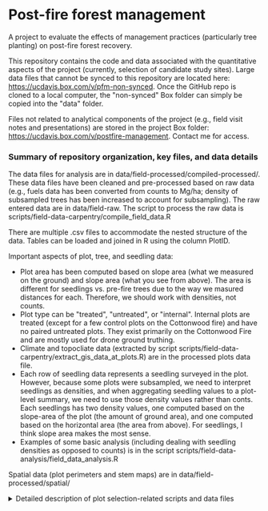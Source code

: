 # Post-fire forest management
A project to evaluate the effects of management practices (particularly tree planting) on post-fire forest recovery.

This repository contains the code and data associated with the quantitative aspects of the project (currently, selection of candidate study sites). Large data files that cannot be synced to this repository are located here: https://ucdavis.box.com/v/pfm-non-synced. Once the GitHub repo is cloned to a local computer, the "non-synced" Box folder can simply be copied into the "data" folder.

Files not related to analytical components of the project (e.g., field visit notes and presentations) are stored in the project Box folder: https://ucdavis.box.com/v/postfire-management. Contact me for access.

### Summary of repository organization, key files, and data details

The data files for analysis are in data/field-processed/compiled-processed/. These data files have been cleaned and pre-processed based on raw data (e.g., fuels data has been converted from counts to Mg/ha; density of subsampled trees has been increased to account for subsampling). The raw entered data are in data/field-raw. The script to process the raw data is scripts/field-data-carpentry/compile_field_data.R

There are multiple .csv files to accommodate the nested structure of the data. Tables can be loaded and joined in R using the column PlotID.

Important aspects of plot, tree, and seedling data:
* Plot area has been computed based on slope area (what we measured on the ground) and slope area (what you see from above). The area is different for seedlings vs. pre-fire trees due to the way we masured distances for each. Therefore, we should work with densities, not counts.
* Plot type can be "treated", "untreated", or "internal". Internal plots are treated (except for a few control plots on the Cottonwood fire) and have no paired untreated plots. They exist primarily on the Cottonwood Fire and are mostly used for drone ground truthing.
* Climate and topocliate data (extracted by script scripts/field-data-carpentry/extract_gis_data_at_plots.R) are in the processed plots data file.
* Each row of seedling data represents a seedling surveyed in the plot. However, because some plots were subsampled, we need to interpret seedlings as densities, and when aggregating seedling values to a plot-level summary, we need to use those density values rather than conts. Each seedlings has two density values, one computed based on the slope-area of the plot (the amount of ground area), and one computed based on the horizontal area (the area from above). For seedlings, I think slope area makes the most sense.
* Examples of some basic analysis (including dealing with seedling densities as opposed to counts) is in the script scripts/field-data-analysis/field_data_analysis.R

Spatial data (plot perimeters and stem maps) are in data/field-processed/spatial/

<details><summary>Detailed description of plot selection-related scripts and data files</summary>
<p>

The list below describes how files are organized in this repo, with **_bold italic_** text indicating folders and **bold** text indicating files.

  * **_data_**: data files used by and produced by scripts/analysis
  
    * **_site-selection_**: data used for evaluating managmenet history and selection study sites
  
      * **_analysis-parameters_**: global parameters to be used by all scripts (e.g., focal fires)
      
        * **focal_fires.csv**: list of fires (named by USFS VB_ID) to evaluate for management history and candidate plots
        
      * **_input_**: datasets used purely as input; not created through scripts/analysis
      
      * **_output_**: datasets produced by scripts/analysis
      
        * **_aggregated-management-history_**: summaries of management history based on FACTS data (including text-based and geospatial)
        
          * **_shapefiles_**: geospatial representation of management history
            
            * **management_history.gpkg**: FACTS management for focal fires summarized in a flattened layer of management "slices" in which the entire area had the same management history and no features (polygons) overlap. This allows evaluation of the management applied to a given area without having to look at all FACTS polygons that overlap the area. For example, two FACTS polygons (planting and salvage) that partially overlap would be converted in to three "slices": one that is planting-only, one that is salvage-only, and on that is planting-and-slavage. Created by script aggregate_postfire_management_spatial.R
            
            * **management_history_summarized.gpkg**: same as above file but with additional columns derived from the columns in the above file (e.g. a logical column indicating whether a fire was planted but not salvaged). Created by script summarize_aggregated_postfire_management_spatial.R
            
          * **aggregated_management_history.csv**: Summaries of each management "slice" (e.g., number of times and years planted, slavaged, released, etc.). Management "slices" are defined above. Created by script aggregate_postfire_management_spatial.R
          
          * **aggregated_management_history_summarized.csv**: Summaries of management history at the fire level. Created by script "summarize_aggregated_postfire_management.R"
        
        * **_candidate-plots_**: geospatial layers and statistical summaries of candidate study plots
        
        * **_fire-names_**: exported list of fire names in the USFS R5 fire perimeter database
        
        * **_salvage-overlap-planting_**: geospatial layers of planting units and salvage units that overlap them

    * **_non-synced_**: data files that are too large to sync on GitHub. These files are stored in the project's Box folder "non-synced repo files": https://ucdavis.box.com/v/pfm-non-synced (contact me for access). The file structure can be copied directly from Box into this folder "non-synced" and it should work for all scripts


* **_scripts_**

  * **_site-selection_**: Scripts related to selection of plots to survey
  
    * **_data-carpentry_**: Scripts to prepare data from existing (public) sources and produce datasets that can be used directly for project-related purposes
    
      * **merge_pseudo-FACTS.R**: Take the multiple shapefiles (each representing different mangement trajectories) of FACTS management (some with different column names) from here: (add URL) and merge into a single shapefile
      
      * **aggregate_postfire_management_spatial.R**: Take the merged pseudo-FACTS layer (produced by the above script) and summarize it in a flattened layer of management "slices" in which the entire area had the same management history and no features (polygons) overlap. The output file is "management_history.gpkg" (see more detailed description of this file above) and "aggregated_management_history.csv" which is text (not spatial)-based data containing the attributes (management history and focal fire) of each FACTS slice.
      
      * **summarize_aggregated_postfire_management.R**: Take the "aggregated_management_history.csv" file produced by the above script and summarize, at the fire level, the proportion of area that was salvaged, planted, and the number of times and years that different management was applied. Output file is "aggregated_management_history_summarized.csv"
      
      * **summarize_aggregated_postfire_management_spatial.R**: Add additional fields (derived from operations on the original fields) to the aggregated management history geospatial layer (management_history.gpkg). Example derived field is "not salvaged but planted". Output file is "management_history_summarized.gpkg"
      
    * **paired_plot_selection_spatial.R**: Take the summarized (flattened) layer of FACTS "slices" as well as other input layers such as fire perimeters, severity, DEM, and ownership and produce sets of paired candidate sampling points that are on opposite sides of a planting boundary but otherwise comparable. Output file (geospatial) is "candidate_plots_paired.gpkg"

</p>
</details>
